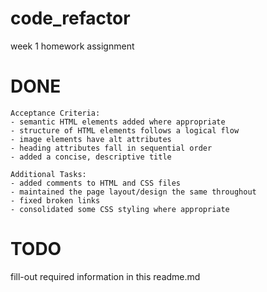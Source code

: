 # code_refactor
week 1 homework assignment

# DONE

```
Acceptance Criteria:
- semantic HTML elements added where appropriate
- structure of HTML elements follows a logical flow
- image elements have alt attributes
- heading attributes fall in sequential order
- added a concise, descriptive title

Additional Tasks:
- added comments to HTML and CSS files
- maintained the page layout/design the same throughout
- fixed broken links
- consolidated some CSS styling where appropriate
```

# TODO
fill-out required information in this readme.md